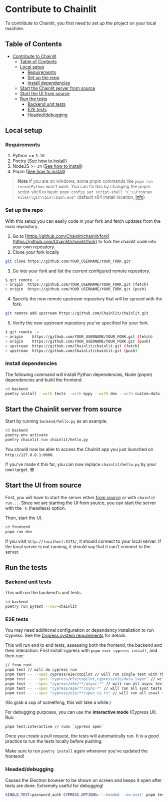 # Contribute to Chainlit

To contribute to Chainlit, you first need to set up the project on your local machine.

## Table of Contents

<!--
Generated using https://ecotrust-canada.github.io/markdown-toc/.
I've copy/pasted the whole document there, and then formatted it with prettier.
-->

- [Contribute to Chainlit](#contribute-to-chainlit)
  - [Table of Contents](#table-of-contents)
  - [Local setup](#local-setup)
    - [Requirements](#requirements)
    - [Set up the repo](#set-up-the-repo)
    - [Install dependencies](#install-dependencies)
  - [Start the Chainlit server from source](#start-the-chainlit-server-from-source)
  - [Start the UI from source](#start-the-ui-from-source)
  - [Run the tests](#run-the-tests)
    - [Backend unit tests](#backend-unit-tests)
    - [E2E tests](#e2e-tests)
    - [Headed/debugging](#headeddebugging)

## Local setup

### Requirements

1. Python >= `3.10`
2. Poetry ([See how to install](https://python-poetry.org/docs/#installation))
3. NodeJS >= `24` ([See how to install](https://nodejs.org/en/download))
4. Pnpm ([See how to install](https://pnpm.io/installation))

> **Note**
> If you are on windows, some pnpm commands like `pnpm run formatPython` won't work. You can fix this by changing the pnpm script-shell to bash: `pnpm config set script-shell "C:\\Program Files\\git\\bin\\bash.exe"` (default x64 install location, [Info](https://pnpm.io/cli/run#script-shell))

### Set up the repo

With this setup you can easily code in your fork and fetch updates from the main repository.

1. Go to [https://github.com/Chainlit/chainlit/fork](https://github.com/Chainlit/chainlit/fork) to fork the chainlit code into your own repository.
2. Clone your fork locally

```sh
git clone https://github.com/YOUR_USERNAME/YOUR_FORK.git
```

3. Go into your fork and list the current configured remote repository.

```sh
$ git remote -v
> origin  https://github.com/YOUR_USERNAME/YOUR_FORK.git (fetch)
> origin  https://github.com/YOUR_USERNAME/YOUR_FORK.git (push)
```

4. Specify the new remote upstream repository that will be synced with the fork.

```sh
git remote add upstream https://github.com/Chainlit/chainlit.git
```

5. Verify the new upstream repository you've specified for your fork.

```sh
$ git remote -v
> origin    https://github.com/YOUR_USERNAME/YOUR_FORK.git (fetch)
> origin    https://github.com/YOUR_USERNAME/YOUR_FORK.git (push)
> upstream  https://github.com/Chainlit/chainlit.git (fetch)
> upstream  https://github.com/Chainlit/chainlit.git (push)
```

### Install dependencies

The following command will install Python dependencies, Node (pnpm) dependencies and build the frontend.

```sh
cd backend
poetry install --with tests --with mypy --with dev --with custom-data
```

## Start the Chainlit server from source

Start by running `backend/hello.py` as an example.

```sh
cd backend
poetry env activate
poetry chainlit run chainlit/hello.py
```

You should now be able to access the Chainlit app you just launched on `http://127.0.0.1:8000`.

If you've made it this far, you can now replace `chainlit/hello.py` by your own target. 😎

## Start the UI from source

First, you will have to start the server either [from source](#start-the-chainlit-server-from-source) or with `chainlit run...`. Since we are starting the UI from source, you can start the server with the `-h` (headless) option.

Then, start the UI.

```sh
cd frontend
pnpm run dev
```

If you visit `http://localhost:5173/`, it should connect to your local server. If the local server is not running, it should say that it can't connect to the server.

## Run the tests

### Backend unit tests

This will run the backend's unit tests.

```sh
cd backend
poetry run pytest --cov=chainlit
```

### E2E tests

You may need additional configuration or dependency installation to run Cypress. See the [Cypress system requirements](https://docs.cypress.io/app/get-started/install-cypress#System-requirements) for details.

This will run end to end tests, assessing both the frontend, the backend and their interaction. First install cypress with `pnpm exec cypress install`, and then run:

```sh
// from root
pnpm test // will do cypress run
pnpm test -- --spec cypress/e2e/copilot // will run single test with the name copilot
pnpm test -- --spec "cypress/e2e/copilot,cypress/e2e/data_layer" // will run two tests with the names copilot and data_layer
pnpm test -- --spec "cypress/e2e/**/async-*" // will run all async tests
pnpm test -- --spec "cypress/e2e/**/sync-*" // will run all sync tests
pnpm test -- --spec "cypress/e2e/**/spec.cy.ts" // will run all usual tests
```

(Go grab a cup of something, this will take a while.)

For debugging purposes, you can use the **interactive mode** (Cypress UI). Run:

```
pnpm test:interactive // runs `cypress open`
```

Once you create a pull request, the tests will automatically run. It is a good practice to run the tests locally before pushing.

Make sure to run `poetry install` again whenever you've updated the frontend!

### Headed/debugging

Causes the Electron browser to be shown on screen and keeps it open after tests are done.
Extremely useful for debugging!

```sh
SINGLE_TEST=password_auth CYPRESS_OPTIONS='--headed --no-exit' pnpm test
```
